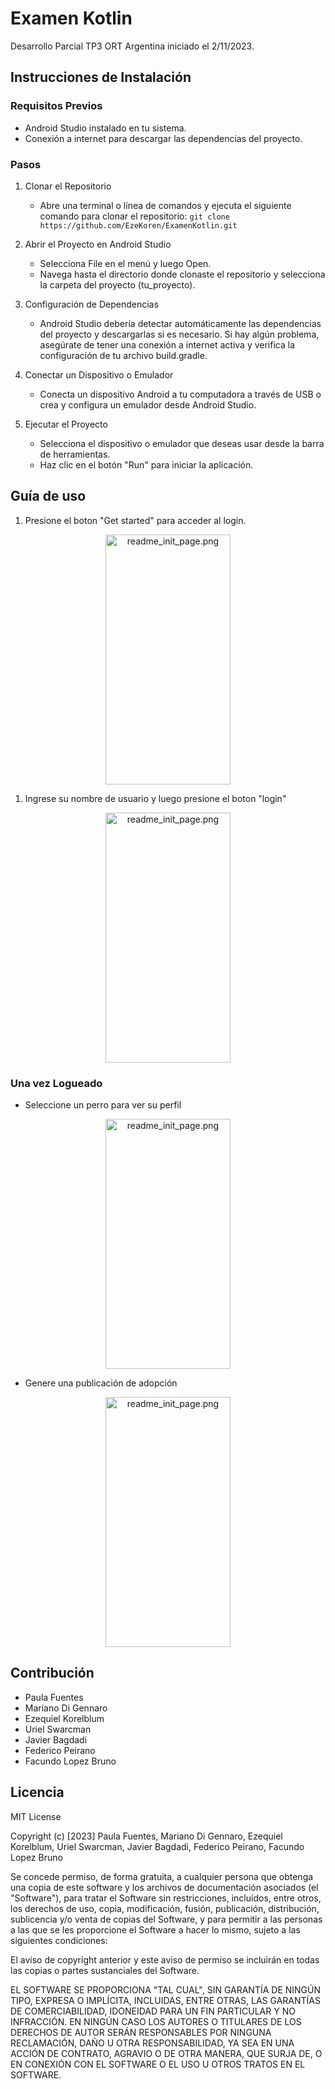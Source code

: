 # Examen Kotlin

Desarrollo Parcial TP3 ORT Argentina iniciado el 2/11/2023.

## Instrucciones de Instalación

### Requisitos Previos

- Android Studio instalado en tu sistema.
- Conexión a internet para descargar las dependencias del proyecto.

### Pasos

1. Clonar el Repositorio
    - Abre una terminal o línea de comandos y ejecuta el siguiente comando para clonar el repositorio: `git clone https://github.com/EzeKoren/ExamenKotlin.git`

2. Abrir el Proyecto en Android Studio
    - Selecciona File en el menú y luego Open.
    - Navega hasta el directorio donde clonaste el repositorio y selecciona la carpeta del proyecto (tu_proyecto).

3. Configuración de Dependencias
    - Android Studio debería detectar automáticamente las dependencias del proyecto y descargarlas si es necesario. Si hay algún problema, asegúrate de tener una conexión a internet activa y verifica la configuración de tu archivo build.gradle.

4. Conectar un Dispositivo o Emulador
    - Conecta un dispositivo Android a tu computadora a través de USB o crea y configura un emulador desde Android Studio.

5. Ejecutar el Proyecto
    - Selecciona el dispositivo o emulador que deseas usar desde la barra de herramientas.
    - Haz clic en el botón "Run"  para iniciar la aplicación.

## Guía de uso

1. Presione el boton "Get started" para acceder al login.

<p align="center">
  <img src="https://raw.githubusercontent.com/EzeKoren/ExamenKotlin/tree/master/app/src/main/res/drawable/readme_init_page.png" alt="readme_init_page.png" width="200" height="400">
</p>

1. Ingrese su nombre de usuario y luego presione el boton "login"

<p align="center">
  <img src="https://raw.githubusercontent.com/EzeKoren/ExamenKotlin/tree/master/app/src/main/res/drawable/readme_login_page.png" alt="readme_init_page.png" width="200" height="400">
</p>

### Una vez Logueado

- Seleccione un perro para ver su perfil  

<p align="center">
  <img src="https://raw.githubusercontent.com/EzeKoren/ExamenKotlin/tree/master/app/src/main/res/drawable/readme_home_page.png" alt="readme_init_page.png" width="200" height="400">
</p>

- Genere una publicación de adopción

<p align="center">
  <img src="https://raw.githubusercontent.com/EzeKoren/ExamenKotlin/tree/master/app/src/main/res/drawable/readme_form_page.png" alt="readme_init_page.png" width="200" height="400">
</p>

## Contribución

- Paula Fuentes
- Mariano Di Gennaro
- Ezequiel Korelblum
- Uriel Swarcman
- Javier Bagdadi
- Federico Peirano
- Facundo Lopez Bruno

## Licencia

MIT License

Copyright (c) [2023] Paula Fuentes, Mariano Di Gennaro, Ezequiel Korelblum, Uriel Swarcman, Javier Bagdadi, Federico Peirano, Facundo Lopez Bruno

Se concede permiso, de forma gratuita, a cualquier persona que obtenga una copia de este software y los archivos de documentación asociados (el "Software"), para tratar el Software sin restricciones, incluidos, entre otros, los derechos de uso, copia, modificación, fusión, publicación, distribución, sublicencia y/o venta de copias del Software, y para permitir a las personas a las que se les proporcione el Software a hacer lo mismo, sujeto a las siguientes condiciones:

El aviso de copyright anterior y este aviso de permiso se incluirán en todas las copias o partes sustanciales del Software.

EL SOFTWARE SE PROPORCIONA "TAL CUAL", SIN GARANTÍA DE NINGÚN TIPO, EXPRESA O IMPLÍCITA, INCLUIDAS, ENTRE OTRAS, LAS GARANTÍAS DE COMERCIABILIDAD, IDONEIDAD PARA UN FIN PARTICULAR Y NO INFRACCIÓN. EN NINGÚN CASO LOS AUTORES O TITULARES DE LOS DERECHOS DE AUTOR SERÁN RESPONSABLES POR NINGUNA RECLAMACIÓN, DAÑO U OTRA RESPONSABILIDAD, YA SEA EN UNA ACCIÓN DE CONTRATO, AGRAVIO O DE OTRA MANERA, QUE SURJA DE, O EN CONEXIÓN CON EL SOFTWARE O EL USO U OTROS TRATOS EN EL SOFTWARE.

